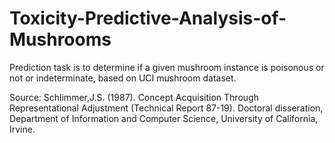 # Toxicity-Predictive-Analysis-of-Mushrooms
Prediction task is to determine if a given mushroom instance is poisonous or not or indeterminate, based on UCI mushroom dataset.


Source: Schlimmer,J.S. (1987). Concept Acquisition Through Representational Adjustment (Technical Report 87-19). Doctoral disseration, Department of Information and Computer Science, University of California, Irvine.
